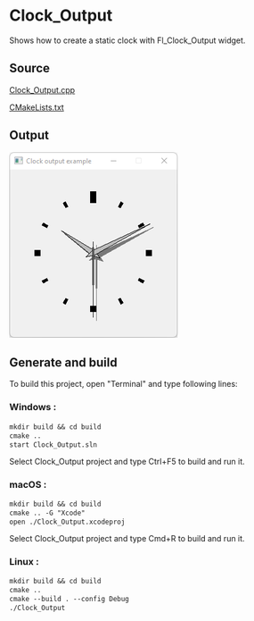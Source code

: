 # Clock_Output

Shows how to create a static clock with Fl_Clock_Output widget.

## Source

[Clock_Output.cpp](Clock_Output.cpp)

[CMakeLists.txt](CMakeLists.txt)

## Output

![output](../../../docs/Pictures/Examples/Clock_Output.png)

## Generate and build

To build this project, open "Terminal" and type following lines:

### Windows :

``` shell
mkdir build && cd build
cmake .. 
start Clock_Output.sln
```

Select Clock_Output project and type Ctrl+F5 to build and run it.

### macOS :

``` shell
mkdir build && cd build
cmake .. -G "Xcode"
open ./Clock_Output.xcodeproj
```

Select Clock_Output project and type Cmd+R to build and run it.

### Linux :

``` shell
mkdir build && cd build
cmake .. 
cmake --build . --config Debug
./Clock_Output
```
